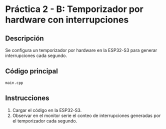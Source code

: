 # Práctica 2 - B: Temporizador por hardware con interrupciones

## Descripción
Se configura un temporizador por hardware en la ESP32-S3 para generar interrupciones cada segundo.

## Código principal
`main.cpp`

## Instrucciones
1. Cargar el código en la ESP32-S3.
2. Observar en el monitor serie el conteo de interrupciones generadas por el temporizador cada segundo.
